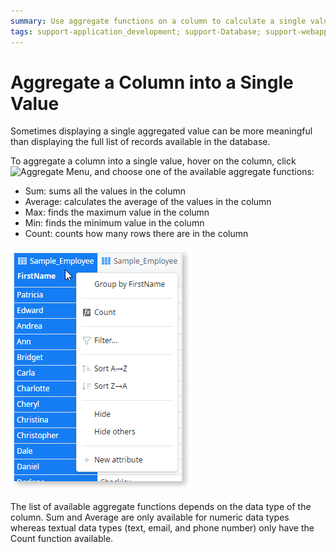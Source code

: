 ```yaml
---
summary: Use aggregate functions on a column to calculate a single value.
tags: support-application_development; support-Database; support-webapps
---
```


# Aggregate a Column into a Single Value

Sometimes displaying a single aggregated value can be more meaningful than displaying the full list of records available in the database.

To aggregate a column into a single value, hover on the column, click
![Aggregate Menu](../../../shared/icons-service-studio/aggregate-menu.png), and choose one of the available aggregate functions:

* Sum: sums all the values in the column
* Average: calculates the average of the values in the column
* Max: finds the maximum value in the column
* Min: finds the minimum value in the column
* Count: counts how many rows there are in the column

![Aggregate a Column Into a Single Value](images/aggregate-column-single-value.png)

The list of available aggregate functions depends on the data type of the column. Sum and Average are only available for numeric data types whereas textual data types (text, email, and phone number) only have the Count function available.
